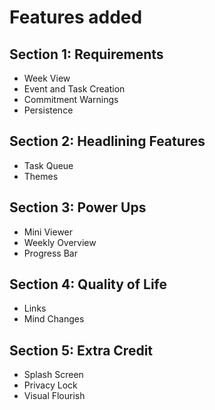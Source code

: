 # Features added

## Section 1: Requirements
- Week View
- Event and Task Creation
- Commitment Warnings
- Persistence

## Section 2: Headlining Features
- Task Queue
- Themes

## Section 3: Power Ups
- Mini Viewer
- Weekly Overview
- Progress Bar

## Section 4: Quality of Life
- Links
- Mind Changes

## Section 5: Extra Credit
- Splash Screen
- Privacy Lock
- Visual Flourish
